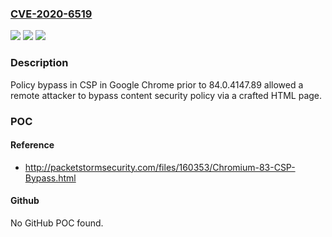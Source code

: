 ### [CVE-2020-6519](https://cve.mitre.org/cgi-bin/cvename.cgi?name=CVE-2020-6519)
![](https://img.shields.io/static/v1?label=Product&message=Chrome&color=blue)
![](https://img.shields.io/static/v1?label=Version&message=%3C%2084.0.4147.89%20&color=brighgreen)
![](https://img.shields.io/static/v1?label=Vulnerability&message=Policy%20bypass&color=brighgreen)

### Description

Policy bypass in CSP in Google Chrome prior to 84.0.4147.89 allowed a remote attacker to bypass content security policy via a crafted HTML page.

### POC

#### Reference
- http://packetstormsecurity.com/files/160353/Chromium-83-CSP-Bypass.html

#### Github
No GitHub POC found.

